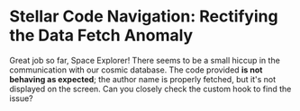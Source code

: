 # Stellar Code Navigation: Rectifying the Data Fetch Anomaly

Great job so far, Space Explorer! There seems to be a small hiccup in the communication with our cosmic database. The code provided **is not behaving as expected**; the author name is properly fetched, but it's not displayed on the screen. Can you closely check the custom hook to find the issue?